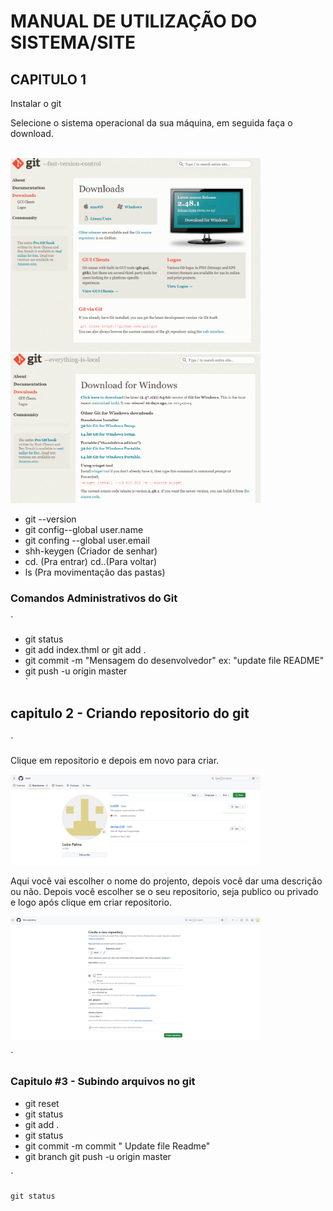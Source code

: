 # MANUAL DE UTILIZAÇÃO DO SISTEMA/SITE
## CAPITULO 1
Instalar o git
<p aling="center">Selecione o sistema operacional da sua máquina, em seguida faça o download.</p>
<br>
<img src="docs/img/Captura de tela 2025-01-24 094027.png" alt="" width="400"> 
<img src="docs/img/Captura de tela 2025-01-24 094111.png" alt="" width="400"> 
</a> 
</p>
    

<ul>
<li>git  --version</li>
<li>git config--global user.name</li>
<li>git confing --global user.email</li>
<li>shh-keygen (Criador de senhar)</li>
<li>cd. (Pra entrar)  cd..(Para voltar)</li>
<li>ls (Pra movimentação das pastas)</li>
</ul>


### Comandos Administrativos do Git
`
<ul>
<li>git status</li>
<li>git add index.thml or git add .</li>
<li>git commit -m "Mensagem do desenvolvedor" ex: "update file README"</li>
<li>git push -u origin master</li>
`
</ul>

## capitulo 2 - Criando repositorio do git 
###
`
<p align= "center"> 


Clique em repositorio e depois em novo para criar.
 <p><img src="docs/img/Captura de tela 2025-01-24 094210.png" width="400" alt=""> </p>

Aqui você vai escolher o nome do projento, depois você dar uma descrição ou não.
Depois você escolher se o seu repositorio, seja publico ou privado e logo após clique em criar repositorio.

<img src="docs/img/Captura de tela 2025-01-24 094245.png" width="400" alt="">



</p>

`
### Capitulo #3 - Subindo arquivos no git 
<ul>

<li> git reset </li>
<li> git status </li>
<li>git add . </li>
<li> git status </li>
<li>git commit -m commit " Update file Readme" </li>
<li>git branch git push -u origin master </li>

</ul>
`

`git status`